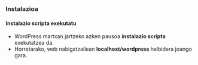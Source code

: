 ### Instalazioa
#### Instalazio scripta exekutatu

- WordPress martxan jartzeko azken pausoa **instalazio scripta** exekutatzea da.
- Horretarako, web nabigatzailean **localhost/wordpress** helbidera joango gara.


